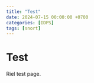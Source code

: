 ```yaml
---
title: "Test"
date: 2024-07-15 00:00:00 +0700
categories: [IDPS]
tags: [snort]
---
```


# Test

Riel test page.